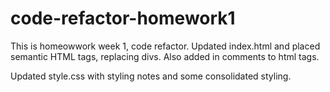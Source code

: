# code-refactor-homework1
This is homeowwork week 1, code refactor.  Updated index.html and placed semantic HTML tags, replacing divs.  Also added in comments to html tags.

Updated style.css with styling notes and some consolidated styling.
